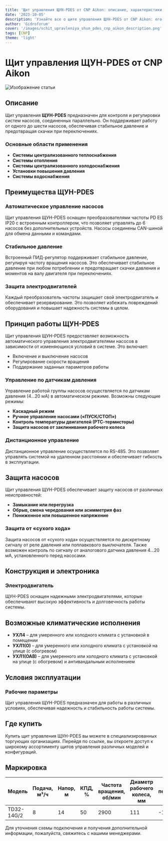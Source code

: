 ```yaml
---
title: 'Щит управления ЩУН-PDES от CNP Aikon: описание, характеристики и применение'
date: '2023-10-05'
description: 'Узнайте все о щите управления ЩУН-PDES от CNP Aikon: его предназначение, технические характеристики, области применения и преимущества.'
author: 'Gidroforum'
cover: '/images/schit_upravleniya_shun_pdes_cnp_aikon_description.png'
tags: [CNP]
theme: 'light'
---
```

# Щит управления ЩУН-PDES от CNP Aikon

![Изображение статьи](/images/schit_upravleniya_shun_pdes_cnp_aikon_description.png)

## Описание

Щит управления **ЩУН-PDES** предназначен для контроля и регулировки систем насосов, соединенных параллельно. Он поддерживает работу от одного до шести насосов, обеспечивая стабильное давление и предотвращая скачки при переключениях.

### Основные области применения

- **Системы централизованного теплоснабжения**
- **Системы отопления**
- **Системы централизованного холодоснабжения**
- **Установки повышения давления**
- **Системы водоснабжения**

## Преимущества ЩУН-PDES

### Автоматическое управление насосов

Щит управления ЩУН-PDES оснащен преобразователями частоты PD ES IP20 с встроенным контроллером, что позволяет управлять до 6 насосов без дополнительных устройств. Насосы соединены CAN-шиной для обмена данными и командами.

### Стабильное давление

Встроенный ПИД-регулятор поддерживает стабильное давление, регулируя частоту вращения насосов. Это обеспечивает стабильное давление при любом потреблении и предотвращает скачки давления и моментов на валу двигателя при переключениях.

### Защита электродвигателей

Каждый преобразователь частоты защищает свой электродвигатель и обеспечивает резервирование. Это позволяет избежать повреждений оборудования и повышает надежность системы в целом.

## Принцип работы ЩУН-PDES

Щит управления ЩУН-PDES предоставляет возможность автоматического управления электродвигателями насосов в зависимости от изменяющихся условий в системе. Это включает:

- Включение и выключение насосов
- Регулирование скорости вращения
- Поддержание заданных параметров работы

### Управление по датчикам давления

Управление работой группы насосов осуществляется по датчикам давления (4…20 мА) в автоматическом режиме. Возможны следующие режимы:

- **Каскадный режим**
- **Ручное управление насосами («ПУСК/СТОП»)**
- **Контроль температуры двигателей (РТС-термисторы)**
- **Защита насосов от заклинивания рабочего колеса**

### Дистанционное управление

Дистанционное управление осуществляется по RS-485. Это позволяет управлять системой на удаленном расстоянии и обеспечивает гибкость в эксплуатации.

## Защита насосов

Щит управления ЩУН-PDES обеспечивает защиту насосов от различных неисправностей:

- **Замыкание или перегрузка**
- **Обрыв, смена чередования или асимметрия фаз**
- **Пониженное или повышенное напряжение**

### Защита от «сухого хода»

Защита насосов от «сухого хода» осуществляется по дискретному сигналу от реле давления или поплавкового выключателя. Также возможен контроль по сигналу от аналогового датчика давления 4…20 мА, установленного перед насосами.

## Конструкция и электроника

### Электродвигатель

ЩУН-PDES оснащен надежными электродвигателями, которые обеспечивают высокую эффективность и долговечность работы системы.

## Возможные климатические исполнения

- **УХЛ4** – для умеренного или холодного климата с установкой в помещении
- **УХЛ1(О)** – для умеренного или холодного климата с установкой на улице (с обогревом)
- **УХЛ1(ОАВ)** – для умеренного или холодного климата с установкой на улице (с обогревом) и антивандальным исполнением

## Условия эксплуатации

### Рабочие параметры

Щит управления ЩУН-PDES предназначен для работы в различных условиях, обеспечивая надежность и стабильность работы системы.

## Где купить

Купить щит управления ЩУН-PDES вы можете в специализированных торгующих организациях. Перейдя по ссылке, вы откроете доступ к широкому ассортименту щитов управления различных моделей и конфигураций.

## Маркировка

| Модель       | Подача, м³/ч | Напор, м   | КПД, % | Частота вращения, об/мин | Диаметр рабочего колеса, мм | Температура перекачиваемой среды ℃ | Диаметр присоединения, мм | Мощность, кВт | Масса, кг |
|--------------|-------------|-----------|-------|---------------------|---------------------------------|--------------------------------|-----------------------|------------|--------|
| TD32-14G/2   | 8            | 14        | 50    | 2900                | 111                         | -15~110                   | 32                  | 0,75      | 33     |



Для уточнения схемы подключения и получения дополнительной информации, пожалуйста, свяжитесь с нашими менеджерами.
